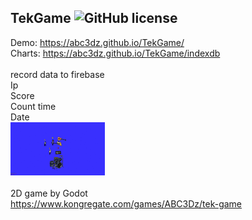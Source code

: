 ## TekGame ![GitHub license](https://img.shields.io/badge/license-MIT-blue.svg)
Demo: https://abc3dz.github.io/TekGame/
<br>Charts: https://abc3dz.github.io/TekGame/indexdb
<br>
<br>record data to firebase
<br>Ip
<br>Score
<br>Count time
<br>Date
<br><img src="https://github.com/abc3dz/TekGame/blob/master/screenshot/ss01.gif" width="30%" height="30%">
<br><br>2D game by Godot
<br>https://www.kongregate.com/games/ABC3Dz/tek-game
